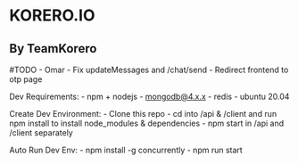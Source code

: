 # **KORERO.IO**
## By TeamKorero

#TODO - Omar
    - Fix updateMessages and /chat/send
    - Redirect frontend to otp page


Dev Requirements:
    - npm + nodejs
    - mongodb@4.x.x
    - redis
    - ubuntu 20.04

Create Dev Environment:
    - Clone this repo
    - cd into /api & /client and run npm install to install node_modules & dependencies
    - npm start in /api and /client separately

Auto Run Dev Env:
    - npm install -g concurrently
    - npm run start


